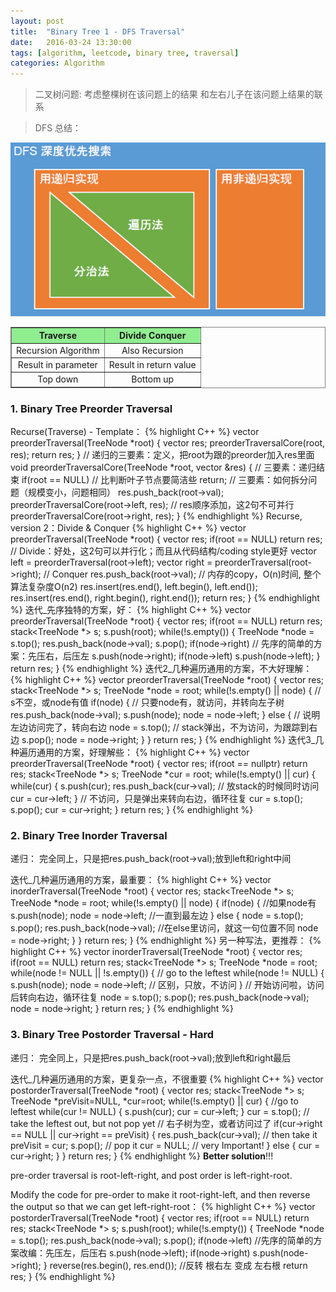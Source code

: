```yaml
---
layout: post
title:  "Binary Tree 1 - DFS Traversal"
date:   2016-03-24 13:30:00
tags: [algorithm, leetcode, binary tree, traversal]
categories: Algorithm
---
```


> 二叉树问题: 考虑整棵树在该问题上的结果 和左右儿子在该问题上结果的联系

> DFS 总结：

![DFS-1](/res/DFS-1.png)

<table border="2" frame="box" cellspacing="0px" style="border-collapse:collapse" valign="center">
    <tr bgcolor="lightgreen">
        <th align="center">   Traverse   </th>
        <th align="center">Divide Conquer</th>
    </tr>
    <tr>
        <td align="center">Recursion Algorithm</td>
        <td align="center">Also Recursion</td>
    </tr>
    <tr>
        <td align="center">Result in parameter</td>
        <td align="center">Result in return value</td>
    </tr>
    <tr>
        <td align="center">Top down</td>
        <td align="center">Bottom up</td>
    </tr>
</table>

### 1. Binary Tree Preorder Traversal
Recurse(Traverse) - Template：
{% highlight C++ %}
vector<int> preorderTraversal(TreeNode *root) {
  vector<int> res;
  preorderTraversalCore(root, res);
  return res;
}
// 递归的三要素：定义，把root为跟的preorder加入res里面
void preorderTraversalCore(TreeNode *root, vector<int> &res) {
  // 三要素：递归结束
  if(root == NULL) // 比判断叶子节点要简洁些
      return;
  // 三要素：如何拆分问题（规模变小，问题相同）
  res.push_back(root->val);
  preorderTraversalCore(root->left, res); // res顺序添加，这2句不可并行
  preorderTraversalCore(root->right, res);
}
{% endhighlight %}
Recurse, version 2：Divide & Conquer
{% highlight C++ %}
vector<int> preorderTraversal(TreeNode *root) {
  vector<int> res;
  if(root == NULL)  return res;
  // Divide：好处，这2句可以并行化；而且从代码结构/coding style更好
  vector<int> left = preorderTraversal(root->left);
  vector<int> right = preorderTraversal(root->right);
  // Conquer
  res.push_back(root->val);
  // 内存的copy，O(n)时间, 整个算法复杂度O(n2)
  res.insert(res.end(), left.begin(), left.end());
  res.insert(res.end(), right.begin(), right.end());
  return res;
}
{% endhighlight %}
迭代_先序独特的方案，好：
{% highlight C++ %}
vector<int> preorderTraversal(TreeNode *root) {
  vector<int> res;
  if(root == NULL)    return res;
  stack<TreeNode *> s;
  s.push(root);
  while(!s.empty()) {
    TreeNode *node = s.top();
    res.push_back(node->val);
    s.pop();
    if(node->right)     // 先序的简单的方案：先压右，后压左
      s.push(node->right);
    if(node->left)
      s.push(node->left);
  }
  return res;
}
{% endhighlight %}
迭代2_几种遍历通用的方案，不大好理解：
{% highlight C++ %}
vector<int> preorderTraversal(TreeNode *root) {
  vector<int> res;
  stack<TreeNode *> s;
  TreeNode *node = root;
  while(!s.empty() || node) {  // s不空，或node有值
    if(node) {  // 只要node有，就访问，并转向左子树
      res.push_back(node->val);
      s.push(node);
      node = node->left;
    } else {    // 说明左边访问完了，转向右边
      node = s.top();  // stack弹出，不为访问，为跟踪到右边
      s.pop();
      node = node->right;
    }
  }
  return res;
}
{% endhighlight %}
迭代3_几种遍历通用的方案，好理解些：
{% highlight C++ %}
vector<int> preorderTraversal(TreeNode *root) {
  vector<int> res;
  if(root == nullptr) return res;
  stack<TreeNode *> s;
  TreeNode *cur = root;
  while(!s.empty() || cur) {
      while(cur) {
          s.push(cur);
          res.push_back(cur->val);  // 放stack的时候同时访问
          cur = cur->left;
      }
      // 不访问，只是弹出来转向右边，循环往复
      cur = s.top();
      s.pop();
      cur = cur->right;
  }
  return res;
}
{% endhighlight %}

### 2. Binary Tree Inorder Traversal
递归：
完全同上，只是把res.push_back(root->val);放到left和right中间

迭代_几种遍历通用的方案，最重要：
{% highlight C++ %}
vector<int> inorderTraversal(TreeNode *root) {
  vector<int> res;
  stack<TreeNode *> s;
  TreeNode *node = root;
  while(!s.empty() || node) {
    if(node) {  //如果node有
      s.push(node);
      node = node->left;      //一直到最左边
    } else {
      node = s.top();
      s.pop();
      res.push_back(node->val);   //在else里访问，就这一句位置不同
      node = node->right;
    }
  }
  return res;
}
{% endhighlight %}
另一种写法，更推荐：
{% highlight C++ %}
vector<int> inorderTraversal(TreeNode *root) {
  vector<int> res;
  if(root == NULL)  return res;
  stack<TreeNode *> s;
  TreeNode *node = root;
  while(node != NULL || !s.empty()) {
    // go to the leftest
    while(node != NULL) {
      s.push(node);
      node = node->left;  // 区别，只放，不访问
    }
    // 开始访问啦，访问后转向右边，循环往复
    node = s.top();
    s.pop();
    res.push_back(node->val);
    node = node->right;
  }
  return res;
}
{% endhighlight %}

### 3. Binary Tree Postorder Traversal  - Hard
递归：
完全同上，只是把res.push_back(root->val);放到left和right最后

迭代_几种遍历通用的方案，更复杂一点，不很重要
{% highlight C++ %}
vector<int> postorderTraversal(TreeNode *root) {
    vector<int> res;
    stack<TreeNode *> s;
    TreeNode *preVisit=NULL, *cur=root;
    while(!s.empty() || cur) {
      //go to leftest
      while(cur != NULL) {
        s.push(cur);
        cur = cur->left;
      }
      cur = s.top(); // take the leftest out, but not pop yet
      // 右子树为空，或者访问过了
      if(cur->right == NULL || cur->right == preVisit) {
        res.push_back(cur->val);  // then take it
        preVisit = cur;
        s.pop();  // pop it
        cur = NULL;  // very Important!
      } else {
        cur = cur->right;
      }
    }
    return res;
  }
{% endhighlight %}
**Better solution**!!!

pre-order traversal is root-left-right, and post order is left-right-root.

Modify the code for pre-order to make it root-right-left, and then reverse the output so that we can get left-right-root：
{% highlight C++ %}
vector<int> postorderTraversal(TreeNode *root) {
  vector<int> res;
  if(root == NULL)    return res;
  stack<TreeNode *> s;
  s.push(root);
  while(!s.empty()) {
    TreeNode *node = s.top();
    res.push_back(node->val);
    s.pop();
    if(node->left)     //先序的简单的方案改编：先压左，后压右
      s.push(node->left);
    if(node->right)
      s.push(node->right);
  }
  reverse(res.begin(), res.end()); //反转 根右左 变成 左右根
  return res;
}
{% endhighlight %}
